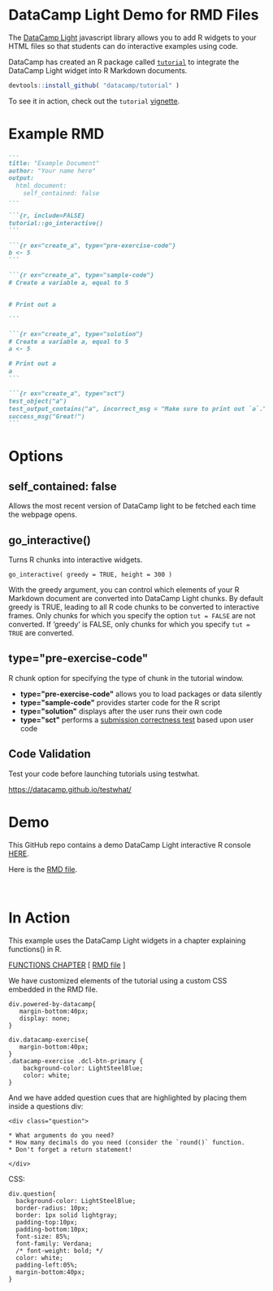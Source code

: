 # DataCamp Light Demo for RMD Files

The [DataCamp Light](https://github.com/datacamp/datacamp-light) javascript library allows you to add R widgets to your HTML files so that students can do interactive examples using code. 

DataCamp has created an R package called [`tutorial`](https://github.com/datacamp/tutorial) to integrate the DataCamp Light widget into R Markdown documents.

```r
devtools::install_github( "datacamp/tutorial" ) 
```

To see it in action, check out the `tutorial` [vignette](https://github.com/datacamp/tutorial).


# Example RMD

````markdown
---
title: "Example Document"
author: "Your name here"
output:
  html_document:
    self_contained: false
---

```{r, include=FALSE}
tutorial::go_interactive()
```

```{r ex="create_a", type="pre-exercise-code"}
b <- 5
```

```{r ex="create_a", type="sample-code"}
# Create a variable a, equal to 5


# Print out a

```

```{r ex="create_a", type="solution"}
# Create a variable a, equal to 5
a <- 5

# Print out a
a
```

```{r ex="create_a", type="sct"}
test_object("a")
test_output_contains("a", incorrect_msg = "Make sure to print out `a`.")
success_msg("Great!")
```

````

# Options

## self_contained: false

Allows the most recent version of DataCamp light to be fetched each time the webpage opens. 

## go_interactive()

Turns R chunks into interactive widgets.

```
go_interactive( greedy = TRUE, height = 300 )
```

With the greedy argument, you can control which elements of your R Markdown document are
converted into DataCamp Light chunks. By default greedy is TRUE, leading to all R code chunks to
be converted to interactive frames. Only chunks for which you specify the option `tut = FALSE` are
not converted. If ‘greedy‘ is FALSE, only chunks for which you specify `tut = TRUE` are converted.


## type="pre-exercise-code"

R chunk option for specifying the type of chunk in the tutorial window. 

* **type="pre-exercise-code"** allows you to load packages or data silently  
* **type="sample-code"** provides starter code for the R script
* **type="solution"** displays after the user runs their own code  
* **type="sct"** performs a [submission correctness test](https://instructor-support.datacamp.com/en/articles/2312002-submission-correctness-tests) based upon user code


## Code Validation 

Test your code before launching tutorials using testwhat.

https://datacamp.github.io/testwhat/


# Demo

This GitHub repo contains a demo DataCamp Light interactive R console [HERE](datacamp-light-demo.html).

Here is the [RMD file](https://github.com/DS4PS/datacamp-light-demo-for-rmd/raw/master/datacamp-light-demo.rmd).

<br>

# In Action

This example uses the DataCamp Light widgets in a chapter explaining functions() in R.

[FUNCTIONS CHAPTER](calc-mortgage.html)  [ [RMD file](https://raw.githubusercontent.com/DS4PS/datacamp-light-demo-for-rmd/master/calc-mortgage.rmd) ]

We have customized elements of the tutorial using a custom CSS embedded in the RMD file.

```
div.powered-by-datacamp{
   margin-bottom:40px;
   display: none;
}

div.datacamp-exercise{
   margin-bottom:40px;
}
.datacamp-exercise .dcl-btn-primary {
    background-color: LightSteelBlue; 
    color: white; 
}
```

And we have added question cues that are highlighted by placing them inside a questions div:

```
<div class="question">

* What arguments do you need?
* How many decimals do you need (consider the `round()` function.
* Don't forget a return statement!

</div>
```

CSS:

```
div.question{
  background-color: LightSteelBlue;
  border-radius: 10px;
  border: 1px solid lightgray;
  padding-top:10px;
  padding-bottom:10px;
  font-size: 85%;
  font-family: Verdana;
  /* font-weight: bold; */
  color: white;
  padding-left:05%;
  margin-bottom:40px;
}
```
